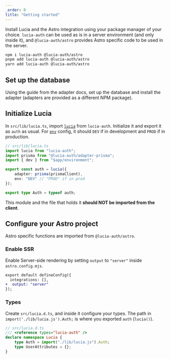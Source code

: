 ```yaml
---
_order: 0
title: "Getting started"
---
```


Install Lucia and the Astro integration using your package manager of your choice. `lucia-auth` can be used as is in a server environment (and only inside it), and `@lucia-auth/astro` provides Astro specific code to be used in the server.

```bash
npm i lucia-auth @lucia-auth/astro
pnpm add lucia-auth @lucia-auth/astro
yarn add lucia-auth @lucia-auth/astro
```

## Set up the database

Using the guide from the adapter docs, set up the database and install the adapter (adapters are provided as a different NPM package).

## Initialize Lucia

In `src/lib/lucia.ts`, import [`lucia`](/reference/modules/lucia-auth#lucia) from `lucia-auth`. Initialize it and export it as `auth` as usual. For [`env`](/reference/api/configuration#env) config, it should `DEV` if in development and `PROD` if in production.

```ts
// src/lib/lucia.ts
import lucia from "lucia-auth";
import prisma from "@lucia-auth/adapter-prisma";
import { dev } from "$app/environment";

export const auth = lucia({
	adapter: prisma(prismaClient),
	env: "DEV" // "PROD" if in prod
});

export type Auth = typeof auth;
```

This module and the file that holds it **should NOT be imported from the client**.

## Configure your Astro project

Astro specific functions are imported from `@lucia-auth/astro`.

### Enable SSR

Enable Server-side rendering by setting `output` to `"server"` inside `astro.config.mjs`.

```diff
export default defineConfig({
  integrations: [],
+  output: "server"
});
```

### Types

Create `src/lucia.d.ts`, and inside it configure your types. The path in `import('./lib/lucia.js').Auth;` is where you exported `auth` (`lucia()`).

```ts
// src/lucia.d.ts
/// <reference types="lucia-auth" />
declare namespace Lucia {
	type Auth = import("./lib/lucia.js").Auth;
	type UserAttributes = {};
}
```
